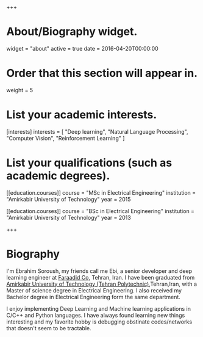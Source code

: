 +++
# About/Biography widget.
widget = "about"
active = true
date = 2016-04-20T00:00:00

# Order that this section will appear in.
weight = 5

# List your academic interests.
[interests]
  interests = [
    "Deep learning",
    "Natural Language Processing",
    "Computer Vision",
    "Reinforcement Learning"
  ]

# List your qualifications (such as academic degrees).
[[education.courses]]
  course = "MSc in Electrical Engineering"
  institution = "Amirkabir University of Technology"
  year = 2015

[[education.courses]]
  course = "BSc in Electrical Engineering"
  institution = "Amirkabir University of Technology"
  year = 2013
 
+++

# Biography

I'm Ebrahim Soroush, my friends call me Ebi, a senior developer and deep learning engineer at [Faraadid Co](http://www.faraadid.com/VisitorPages/default.aspx?itemid=3), Tehran, Iran. I have been graduated from [Amirkabir University of Technology (Tehran Polytechnic)](http://aut.ac.ir/aut/),Tehran,Iran, with a Master of science degree in Electrical Engineering. I also received my Bachelor degree in Electrical Engineering form the same department.

I enjoy implementing Deep Learning and Machine learning applications in C/C++ and Python languages. I have always found learning new things interesting and my favorite hobby is debugging obstinate codes/networks that doesn't seem to be tractable.
